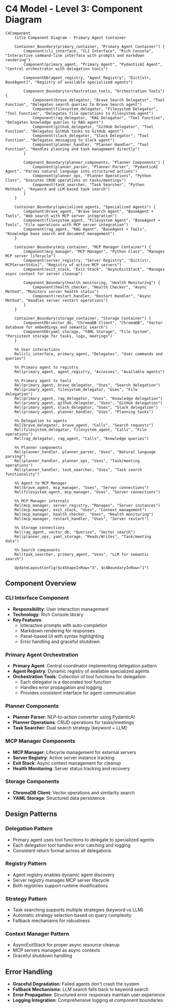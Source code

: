 # C4 Model - Level 3: Component Diagram

```mermaid
C4Component
    title Component Diagram - Primary Agent Container
    
    Container_Boundary(primary_container, "Primary Agent Container") {
        Component(cli_interface, "CLI Interface", "Rich Console", "Interactive command-line interface with prompts and markdown rendering")
        Component(primary_agent, "Primary Agent", "PydanticAI Agent", "Central orchestrator with delegation tools")
        
        ComponentDb(agent_registry, "Agent Registry", "Dict[str, BaseAgent]", "Registry of available specialized agents")
        
        Component_Boundary(orchestration_tools, "Orchestration Tools") {
            Component(brave_delegator, "Brave Search Delegator", "Tool Function", "Delegates search queries to Brave Search agent")
            Component(filesystem_delegator, "Filesystem Delegator", "Tool Function", "Delegates file operations to Filesystem agent")
            Component(rag_delegator, "RAG Delegator", "Tool Function", "Delegates knowledge queries to RAG agent")
            Component(github_delegator, "GitHub Delegator", "Tool Function", "Delegates GitHub tasks to GitHub agent")
            Component(slack_delegator, "Slack Delegator", "Tool Function", "Delegates messaging to Slack agent")
            Component(planner_handler, "Planner Handler", "Tool Function", "Handles planning and task management directly")
        }
        
        Component_Boundary(planner_components, "Planner Components") {
            Component(planner_parser, "Planner Parser", "PydanticAI Agent", "Parses natural language into structured actions")
            Component(planner_ops, "Planner Operations", "Python Class", "Executes CRUD operations on tasks/meetings")
            Component(task_searcher, "Task Searcher", "Python Methods", "Keyword and LLM-based task search")
        }
    }
    
    Container_Boundary(specialized_agents, "Specialized Agents") {
        Component(brave_agent, "Brave Search Agent", "BaseAgent + Tools", "Web search with MCP server integration")
        Component(filesystem_agent, "Filesystem Agent", "BaseAgent + Tools", "File operations with MCP server integration")
        Component(rag_agent, "RAG Agent", "BaseAgent + Tools", "Knowledge base search and document management")
    }
    
    Container_Boundary(mcp_container, "MCP Manager Container") {
        Component(mcp_manager, "MCP Manager", "Python Class", "Manages MCP server lifecycle")
        Component(server_registry, "Server Registry", "Dict[str, MCPServerStdio]", "Registry of active MCP servers")
        Component(exit_stack, "Exit Stack", "AsyncExitStack", "Manages async context for server cleanup")
        
        Component_Boundary(health_monitoring, "Health Monitoring") {
            Component(health_checker, "Health Checker", "Async Method", "Monitors server health status")
            Component(restart_handler, "Restart Handler", "Async Method", "Handles server restart operations")
        }
    }
    
    Container_Boundary(storage_container, "Storage Container") {
        ComponentDb(vector_db, "ChromaDB Client", "ChromaDB", "Vector database for embeddings and semantic search")
        ComponentDb(yaml_storage, "YAML Storage", "File System", "Persistent storage for tasks, logs, meetings")
    }
    
    %% User interactions
    Rel(cli_interface, primary_agent, "Delegates", "User commands and queries")
    
    %% Primary agent to registry
    Rel(primary_agent, agent_registry, "Accesses", "Available agents")
    
    %% Primary agent to tools
    Rel(primary_agent, brave_delegator, "Uses", "Search delegation")
    Rel(primary_agent, filesystem_delegator, "Uses", "File delegation")
    Rel(primary_agent, rag_delegator, "Uses", "Knowledge delegation")
    Rel(primary_agent, github_delegator, "Uses", "GitHub delegation")
    Rel(primary_agent, slack_delegator, "Uses", "Slack delegation")
    Rel(primary_agent, planner_handler, "Uses", "Planning tasks")
    
    %% Delegation to agents
    Rel(brave_delegator, brave_agent, "Calls", "Search requests")
    Rel(filesystem_delegator, filesystem_agent, "Calls", "File operations")
    Rel(rag_delegator, rag_agent, "Calls", "Knowledge queries")
    
    %% Planner components
    Rel(planner_handler, planner_parser, "Uses", "Natural language parsing")
    Rel(planner_handler, planner_ops, "Uses", "Task/meeting operations")
    Rel(planner_handler, task_searcher, "Uses", "Task search functionality")
    
    %% Agent to MCP Manager
    Rel(brave_agent, mcp_manager, "Uses", "Server connections")
    Rel(filesystem_agent, mcp_manager, "Uses", "Server connections")
    
    %% MCP Manager internals
    Rel(mcp_manager, server_registry, "Manages", "Server instances")
    Rel(mcp_manager, exit_stack, "Uses", "Context management")
    Rel(mcp_manager, health_checker, "Uses", "Health monitoring")
    Rel(mcp_manager, restart_handler, "Uses", "Server restart")
    
    %% Storage connections
    Rel(rag_agent, vector_db, "Queries", "Vector search")
    Rel(planner_ops, yaml_storage, "Reads/Writes", "Task/meeting data")
    
    %% Search components
    Rel(task_searcher, primary_agent, "Uses", "LLM for semantic search")
    
    UpdateLayoutConfig($c4ShapeInRow="3", $c4BoundaryInRow="1")
```

## Component Overview

### **CLI Interface Component**
- **Responsibility**: User interaction management
- **Technology**: Rich Console library
- **Key Features**:
  - Interactive prompts with auto-completion
  - Markdown rendering for responses
  - Panel-based UI with syntax highlighting
  - Error handling and graceful shutdown

### **Primary Agent Orchestration**
- **Primary Agent**: Central coordinator implementing delegation pattern
- **Agent Registry**: Dynamic registry of available specialized agents
- **Orchestration Tools**: Collection of tool functions for delegation:
  - Each delegator is a decorated tool function
  - Handles error propagation and logging
  - Provides consistent interface for agent communication

### **Planner Components**
- **Planner Parser**: NLP-to-action converter using PydanticAI
- **Planner Operations**: CRUD operations for tasks/meetings
- **Task Searcher**: Dual search strategy (keyword + LLM)

### **MCP Manager Components**
- **MCP Manager**: Lifecycle management for external servers
- **Server Registry**: Active server instance tracking
- **Exit Stack**: Async context management for cleanup
- **Health Monitoring**: Server status tracking and recovery

### **Storage Components**
- **ChromaDB Client**: Vector operations and similarity search
- **YAML Storage**: Structured data persistence

## Design Patterns

### **Delegation Pattern**
- Primary agent uses tool functions to delegate to specialized agents
- Each delegation tool handles error catching and logging
- Consistent return format across all delegations

### **Registry Pattern**
- Agent registry enables dynamic agent discovery
- Server registry manages MCP server lifecycle
- Both registries support runtime modifications

### **Strategy Pattern**
- Task searching supports multiple strategies (keyword vs LLM)
- Automatic strategy selection based on query complexity
- Fallback mechanisms for robustness

### **Context Manager Pattern**
- AsyncExitStack for proper async resource cleanup
- MCP servers managed as async contexts
- Graceful shutdown handling

## Error Handling

- **Graceful Degradation**: Failed agents don't crash the system
- **Fallback Mechanisms**: LLM search falls back to keyword search
- **Error Propagation**: Structured error responses maintain user experience
- **Logging Integration**: Comprehensive logging at component boundaries